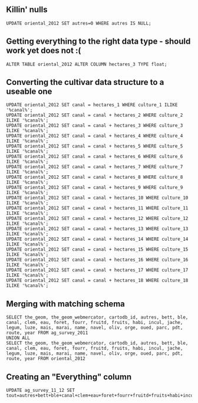 ## Killin' nulls
    UPDATE oriental_2012 SET autres=0 WHERE autres IS NULL;


## Getting everything to the right data type - should work yet does not :(
    ALTER TABLE oriental_2012 ALTER COLUMN hectares_3 TYPE float;


## Converting the cultivar data structure to a useable one
	UPDATE oriental_2012 SET canal = hectares_1 WHERE culture_1 ILIKE '%canal%';
	UPDATE oriental_2012 SET canal = canal + hectares_2 WHERE culture_2 ILIKE '%canal%';
	UPDATE oriental_2012 SET canal = canal + hectares_3 WHERE culture_3 ILIKE '%canal%';
	UPDATE oriental_2012 SET canal = canal + hectares_4 WHERE culture_4 ILIKE '%canal%';
	UPDATE oriental_2012 SET canal = canal + hectares_5 WHERE culture_5 ILIKE '%canal%';
	UPDATE oriental_2012 SET canal = canal + hectares_6 WHERE culture_6 ILIKE '%canal%';
	UPDATE oriental_2012 SET canal = canal + hectares_7 WHERE culture_7 ILIKE '%canal%';
	UPDATE oriental_2012 SET canal = canal + hectares_8 WHERE culture_8 ILIKE '%canal%';
	UPDATE oriental_2012 SET canal = canal + hectares_9 WHERE culture_9 ILIKE '%canal%';
	UPDATE oriental_2012 SET canal = canal + hectares_10 WHERE culture_10 ILIKE '%canal%';
	UPDATE oriental_2012 SET canal = canal + hectares_11 WHERE culture_11 ILIKE '%canal%';
	UPDATE oriental_2012 SET canal = canal + hectares_12 WHERE culture_12 ILIKE '%canal%';
	UPDATE oriental_2012 SET canal = canal + hectares_13 WHERE culture_13 ILIKE '%canal%';
	UPDATE oriental_2012 SET canal = canal + hectares_14 WHERE culture_14 ILIKE '%canal%';
	UPDATE oriental_2012 SET canal = canal + hectares_15 WHERE culture_15 ILIKE '%canal%';
	UPDATE oriental_2012 SET canal = canal + hectares_16 WHERE culture_16 ILIKE '%canal%';
	UPDATE oriental_2012 SET canal = canal + hectares_17 WHERE culture_17 ILIKE '%canal%';
	UPDATE oriental_2012 SET canal = canal + hectares_18 WHERE culture_18 ILIKE '%canal%';

##  Merging with matching schema
    SELECT the_geom, the_geom_webmercator, cartodb_id, autres, bett, ble, canal, clem, eau, foret, fourr, fruitd, fruits, habi, incul, jache, legum, luze, mais, marai, name, navel, oliv, orge, oued, parc, pdt, route, year FROM ag_survey_2011
    UNION ALL
    SELECT the_geom, the_geom_webmercator, cartodb_id, autres, bett, ble, canal, clem, eau, foret, fourr, fruitd, fruits, habi, incul, jache, legum, luze, mais, marai, name, navel, oliv, orge, oued, parc, pdt, route, year FROM oriental_2012

## Creating an "Everything" column
    UPDATE ag_survey_11_12 SET tout=autres+bett+ble+canal+clem+eau+foret+fourr+fruitd+fruits+habi+incul+jache+legum+luze+mais+marai+navel+oliv+orge+oued+parc+pdt+route;